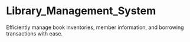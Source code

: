 # Library_Management_System

Efficiently manage book inventories, member information, and borrowing transactions with ease.
